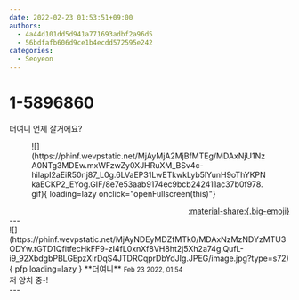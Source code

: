 ```yaml
---
date: 2022-02-23 01:53:51+09:00
authors:
  - 4a44d101dd5d941a771693adbf2a96d5
  - 56bdfafb606d9ce1b4ecdd572595e242
categories:
  - Seoyeon
---
```


# 1-5896860

<div class="post-container" markdown="1">
<div class="content-container md-sidebar__scrollwrap" markdown="1">

더여니 언제 잘거에요?
<figure markdown="1">
![](https://phinf.wevpstatic.net/MjAyMjA2MjBfMTEg/MDAxNjU1NzA0NTg3MDEw.mxWFzwZy0XJHRuXM_BSv4c-hilapI2aEiR50nj87_L0g.6LVaEP31LwETkwkLyb5lYunH9oThYKPNkaECKP2_EYog.GIF/8e7e53aab9174ec9bcb242411ac37b0f978.gif){ loading=lazy onclick="openFullscreen(this)"}
</figure>


</div>
</div>

<div style="text-align: right;" markdown="1">
<a href="https://weverse.io/fromis9/fanpost/1-5896860" style="text-align: right;">:material-share:{.big-emoji}</a>
</div>
---

<div class="comments-container md-sidebar__scrollwrap" markdown="1">
<div class="comment" markdown="1">
<div class='id-container' markdown="1">
![](https://phinf.wevpstatic.net/MjAyNDEyMDZfMTk0/MDAxNzMzNDYzMTU3ODYw.tGTD1QfitfecHkFF9-zI4fL0xnXf8VH8ht2j5Xh2a74g.QufL-i9_92XbdgbPBLGEpzXIrDqS4JTDRCqprDbYdJIg.JPEG/image.jpg?type=s72){ pfp loading=lazy }
**<span class="artist">더여니</span>** <small>Feb 23 2022, 01:54</small><br>
</div>
<div class='comment-body' markdown="1">
저 양치 중-!
</div>
</div>
</div>
---
